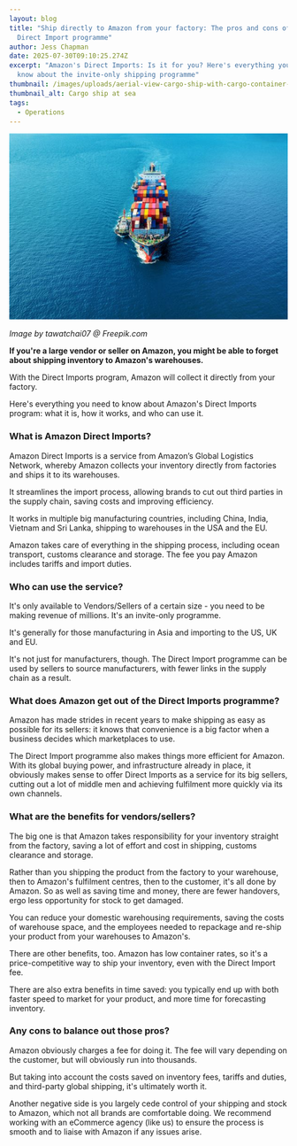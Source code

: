 ```yaml
---
layout: blog
title: "Ship directly to Amazon from your factory: The pros and cons of Amazon's
  Direct Import programme"
author: Jess Chapman
date: 2025-07-30T09:10:25.274Z
excerpt: "Amazon's Direct Imports: Is it for you? Here's everything you need to
  know about the invite-only shipping programme"
thumbnail: /images/uploads/aerial-view-cargo-ship-with-cargo-container-sea.jpg
thumbnail_alt: Cargo ship at sea
tags:
  - Operations
---
```

<!--StartFragment-->

![Cargo ship at sea](/images/uploads/cargo-ship.jpg "Image by tawatchai07 Freepik.com")

*Image by tawatchai07 @ Freepik.com*

**If you're a large vendor or seller on Amazon, you might be able to forget about shipping inventory to Amazon's warehouses.** 

With the Direct Imports program, Amazon will collect it directly from your factory. 

Here's everything you need to know about Amazon's Direct Imports program: what it is, how it works, and who can use it. 

### What is Amazon Direct Imports?

Amazon Direct Imports is a service from Amazon’s Global Logistics Network, whereby Amazon collects your inventory directly from factories and ships it to its warehouses. 

It streamlines the import process, allowing brands to cut out third parties in the supply chain, saving costs and improving efficiency.

It works in multiple big manufacturing countries, including China, India, Vietnam and Sri Lanka, shipping to warehouses in the USA and the EU. 

Amazon takes care of everything in the shipping process, including ocean transport, customs clearance and storage. The fee you pay Amazon includes tariffs and import duties.

### Who can use the service?

It's only available to Vendors/Sellers of a certain size - you need to be making revenue of millions. It's an invite-only programme.

It's generally for those manufacturing in Asia and importing to the US, UK and EU. 

It's not just for manufacturers, though. The Direct Import programme can be used by sellers to source manufacturers, with fewer links in the supply chain as a result. 

### What does Amazon get out of the Direct Imports programme? 

Amazon has made strides in recent years to make shipping as easy as possible for its sellers: it knows that convenience is a big factor when a business decides which marketplaces to use.  

The Direct Import programme also makes things more efficient for Amazon. With its global buying power, and infrastructure already in place, it obviously makes sense to offer Direct Imports as a service for its big sellers, cutting out a lot of middle men and achieving fulfilment more quickly via its own channels.

### What are the benefits for vendors/sellers? 

The big one is that Amazon takes responsibility for your inventory straight from the factory, saving a lot of effort and cost in shipping, customs clearance and storage. 

Rather than you shipping the product from the factory to your warehouse, then to Amazon's fulfilment centres, then to the customer, it's all done by Amazon. So as well as saving time and money, there are fewer handovers, ergo less opportunity for stock to get damaged. 

You can reduce your domestic warehousing requirements, saving the costs of warehouse space, and the employees needed to repackage and re-ship your product from your warehouses to Amazon's. 

There are other benefits, too. Amazon has low container rates, so it's a price-competitive way to ship your inventory, even with the Direct Import fee.

There are also extra benefits in time saved: you typically end up with both faster speed to market for your product, and more time for forecasting inventory.

### Any cons to balance out those pros?

Amazon obviously charges a fee for doing it. The fee will vary depending on the customer, but will obviously run into thousands.

But taking into account the costs saved on inventory fees, tariffs and duties, and third-party global shipping, it's ultimately worth it. 

Another negative side is you largely cede control of your shipping and stock to Amazon, which not all brands are comfortable doing. We recommend working with an eCommerce agency (like us) to ensure the process is smooth and to liaise with Amazon if any issues arise.

<!--EndFragment-->